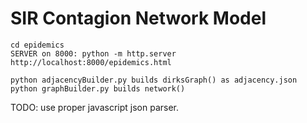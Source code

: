 # SIR Contagion Network Model

```
cd epidemics
SERVER on 8000: python -m http.server
http://localhost:8000/epidemics.html
```

```
python adjacencyBuilder.py builds dirksGraph() as adjacency.json
python graphBuilder.py builds network()
```

TODO: use proper javascript json parser.


<script src="http://code.jquery.com/jquery-1.4.2.min.js"></script>
<script>

</script>
